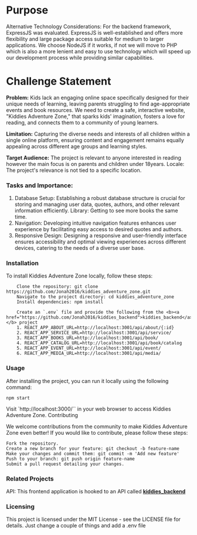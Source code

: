 # Purpose

Alternative Technology Considerations: For the backend framework, ExpressJS was evaluated. ExpressJS is well-established and offers more flexibility and large package access suitable for medium to larger applications. We choose NodeJS if it works, if not we will move to PHP which is also a more lenient and easy to use technology which will speed up our development process while providing similar capabilities.

# Challenge Statement

<b>Problem:</b>
Kids lack an engaging online space specifically designed for their unique needs of learning, leaving parents struggling to find age-appropriate events and book resources. We need to create a safe, interactive website, "Kiddies Adventure Zone," that sparks kids' imagination, fosters a love for reading, and connects them to a community of young learners.

<b>Limitation:</b>
Capturing the diverse needs and interests of all children within a single online platform, ensuring content and engagement remains equally appealing across different age groups and learning styles.

<b>Target Audience:</b>
The project is relevant to anyone interested in reading however the main focus is on parents and children under 18years.
Locale: The project's relevance is not tied to a specific location.

### Tasks and Importance:

1. Database Setup: Establishing a robust database structure is crucial for storing and managing user data, quotes, authors, and other relevant information efficiently.
   Library: Getting to see more books the same time.
2. Navigation: Developing intuitive navigation features enhances user experience by facilitating easy access to desired quotes and authors.
3. Responsive Design: Designing a responsive and user-friendly interface ensures accessibility and optimal viewing experiences across different devices, catering to the needs of a diverse user base.

### Installation

To install Kiddies Adventure Zone locally, follow these steps:

```
    Clone the repository: git clone https://github.com/Jonah2016/kiddies_adventure_zone.git
    Navigate to the project directory: cd kiddies_adventure_zone
    Install dependencies: npm install

    Create an `.env` file and provide the following from the <b><a href="https://github.com/Jonah2016/kiddies_backend">kiddies_backend</a></b> project
    1. REACT_APP_ABOUT_URL=http://localhost:3001/api/about/{:id}
    2. REACT_APP_SERVICE_URL=http://localhost:3001/api/service/
    3. REACT_APP_BOOKS_URL=http://localhost:3001/api/book/
    4. REACT_APP_CATALOG_URL=http://localhost:3001/api/book/catalog
    5. REACT_APP_EVENT_URL=http://localhost:3001/api/event/
    6. REACT_APP_MEDIA_URL=http://localhost:3001/api/media/
```

### Usage

After installing the project, you can run it locally using the following command:

```
npm start
```

Visit `http://localhost:3000/`` in your web browser to access Kiddies Adventure Zone.
Contributing

We welcome contributions from the community to make Kiddies Adventure Zone even better! If you would like to contribute, please follow these steps:

    Fork the repository.
    Create a new branch for your feature: git checkout -b feature-name
    Make your changes and commit them: git commit -m 'Add new feature'
    Push to your branch: git push origin feature-name
    Submit a pull request detailing your changes.

### Related Projects

API: This frontend application is hooked to an API called <b><a href="https://github.com/Jonah2016/kiddies_backend">kiddies_backend</a></b>

### Licensing

This project is licensed under the MIT License - see the LICENSE file for details. Just change a couple of things and add a .env file

